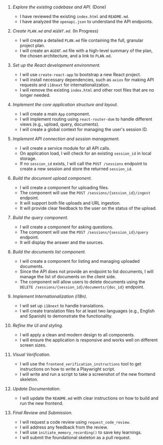 1. *Explore the existing codebase and API.* (Done)
    * I have reviewed the existing `index.html` and `README.md`.
    * I have analyzed the `openapi.json` to understand the API endpoints.

2. *Create `PLAN.md` and `AGENT.md`.* (In Progress)
    * I will create a detailed `PLAN.md` file containing the full, granular project plan.
    * I will create an `AGENT.md` file with a high-level summary of the plan, the chosen architecture, and a link to `PLAN.md`.

3. *Set up the React development environment.*
    * I will use `create-react-app` to bootstrap a new React project.
    * I will install necessary dependencies, such as `axios` for making API requests and `i18next` for internationalization.
    * I will remove the existing `index.html` and other root files that are no longer needed.

4. *Implement the core application structure and layout.*
    * I will create a main `App` component.
    * I will implement routing using `react-router-dom` to handle different views (e.g., upload, query, documents).
    * I will create a global context for managing the user's session ID.

5. *Implement API connection and session management.*
    * I will create a service module for all API calls.
    * On application load, I will check for an existing `session_id` in local storage.
    * If no `session_id` exists, I will call the `POST /sessions` endpoint to create a new session and store the returned `session_id`.

6. *Build the document upload component.*
    * I will create a component for uploading files.
    * The component will use the `POST /sessions/{session_id}/ingest` endpoint.
    * It will support both file uploads and URL ingestion.
    * It will provide clear feedback to the user on the status of the upload.

7. *Build the query component.*
    * I will create a component for asking questions.
    * The component will use the `POST /sessions/{session_id}/query` endpoint.
    * It will display the answer and the sources.

8. *Build the documents list component.*
    * I will create a component for listing and managing uploaded documents.
    * Since the API does not provide an endpoint to list documents, I will manage the list of documents on the client side.
    * The component will allow users to delete documents using the `DELETE /sessions/{session_id}/documents/{doc_id}` endpoint.

9. *Implement Internationalization (i18n).*
    * I will set up `i18next` to handle translations.
    * I will create translation files for at least two languages (e.g., English and Spanish) to demonstrate the functionality.

10. *Refine the UI and styling.*
    * I will apply a clean and modern design to all components.
    * I will ensure the application is responsive and works well on different screen sizes.

11. *Visual Verification.*
    * I will use the `frontend_verification_instructions` tool to get instructions on how to write a Playwright script.
    * I will write and run a script to take a screenshot of the new frontend skeleton.

12. *Update Documentation.*
    * I will update the `README.md` with clear instructions on how to build and run the new frontend.

13. *Final Review and Submission.*
    * I will request a code review using `request_code_review`.
    * I will address any feedback from the review.
    * I will use `initiate_memory_recording()` to save key learnings.
    * I will submit the foundational skeleton as a pull request.
